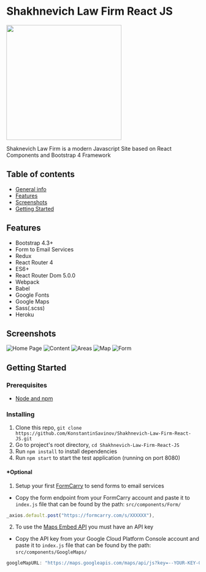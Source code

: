 # Shakhnevich Law Firm React JS

<img src="https://i.ibb.co/QYDmM6T/logo.jpg" width="300" height="300">

Shaknevich Law Firm is a modern Javascript Site based on React Components and Bootstrap 4 Framework

## Table of contents
* [General info](#general-info)
* [Features](#features)
* [Screenshots](#screenshots)
* [Getting Started](#getting-started)

## Features

* Bootstrap 4.3+
* Form to Email Services
* Redux
* React Router 4
* ES6+
* React Router Dom 5.0.0
* Webpack
* Babel
* Google Fonts
* Google Maps
* Sass(.scss)
* Heroku

## Screenshots
![Home Page](https://i.ibb.co/dQz7djS/Screen-Shot-2019-09-10-at-5-04-25-PM.png)
![Content](https://i.ibb.co/6Zksv68/Screen-Shot-2019-09-10-at-5-05-23-PM.png)
![Areas](https://i.ibb.co/L5h3D4M/Screen-Shot-2019-09-10-at-5-05-39-PM.png)
![Map](https://i.ibb.co/0YTwkWd/Screen-Shot-2019-09-10-at-5-06-02-PM.png)
![Form](https://i.ibb.co/bWFb9KR/Screen-Shot-2019-09-10-at-5-06-21-PM.png)


## Getting Started

### Prerequisites

* [Node and npm](https://www.npmjs.com/get-npm)

### Installing

1. Clone this repo, `git clone https://github.com/KonstantinSavinov/Shakhnevich-Law-Firm-React-JS.git `
2. Go to project's root directory, `cd Shakhnevich-Law-Firm-React-JS`
3. Run `npm install` to install dependencies
4. Run `npm start` to start the test application (running on port 8080)
    
#### *Optional 
1. Setup your first [FormCarry](https://formcarry.com/documentation/getting-started) to send forms to email services
* Copy the form endpoint from your FormCarry account and paste it to `index.js` file that can be found by the path: `src/components/Form/`

```javascript
_axios.default.post("https://formcarry.com/s/XXXXXX"),
```
2. To use the [Maps Embed API](https://developers.google.com/maps/documentation/embed/get-api-key) you must have an API key
* Copy the API key from your Google Cloud Platform Console account and paste it to `index.js` file that can be found by the path: `src/components/GoogleMaps/`

```javascript
googleMapURL: "https://maps.googleapis.com/maps/api/js?key=--YOUR-KEY-GOES-HERE--&libraries=geometry,drawing,places",
```
